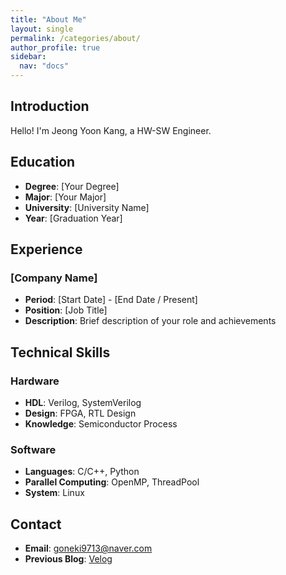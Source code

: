 ```yaml
---
title: "About Me"
layout: single
permalink: /categories/about/
author_profile: true
sidebar:
  nav: "docs"
---
```


## Introduction

Hello! I'm Jeong Yoon Kang, a HW-SW Engineer.

## Education

- **Degree**: [Your Degree]
- **Major**: [Your Major]
- **University**: [University Name]
- **Year**: [Graduation Year]

## Experience

### [Company Name]
- **Period**: [Start Date] - [End Date / Present]
- **Position**: [Job Title]
- **Description**: Brief description of your role and achievements

## Technical Skills

### Hardware
- **HDL**: Verilog, SystemVerilog
- **Design**: FPGA, RTL Design
- **Knowledge**: Semiconductor Process

### Software
- **Languages**: C/C++, Python
- **Parallel Computing**: OpenMP, ThreadPool
- **System**: Linux

## Contact

- **Email**: goneki9713@naver.com
- **Previous Blog**: [Velog](https://velog.io/@goneki9713/posts)